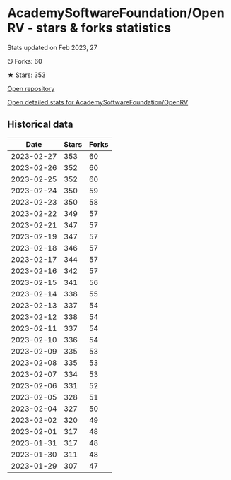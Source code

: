 # AcademySoftwareFoundation/OpenRV - stars & forks statistics

Stats updated on Feb 2023, 27

☋ Forks: 60

★ Stars: 353

[Open repository](https://github.com/AcademySoftwareFoundation/OpenRV)

[Open detailed stats for AcademySoftwareFoundation/OpenRV](https://reviewgithub.com/rep/AcademySoftwareFoundation/OpenRV)

## Historical data
| Date | Stars | Forks |
|------|-------|-------|
| 2023-02-27 | 353 | 60 | 
| 2023-02-26 | 352 | 60 | 
| 2023-02-25 | 352 | 60 | 
| 2023-02-24 | 350 | 59 | 
| 2023-02-23 | 350 | 58 | 
| 2023-02-22 | 349 | 57 | 
| 2023-02-21 | 347 | 57 | 
| 2023-02-19 | 347 | 57 | 
| 2023-02-18 | 346 | 57 | 
| 2023-02-17 | 344 | 57 | 
| 2023-02-16 | 342 | 57 | 
| 2023-02-15 | 341 | 56 | 
| 2023-02-14 | 338 | 55 | 
| 2023-02-13 | 337 | 54 | 
| 2023-02-12 | 338 | 54 | 
| 2023-02-11 | 337 | 54 | 
| 2023-02-10 | 336 | 54 | 
| 2023-02-09 | 335 | 53 | 
| 2023-02-08 | 335 | 53 | 
| 2023-02-07 | 334 | 53 | 
| 2023-02-06 | 331 | 52 | 
| 2023-02-05 | 328 | 51 | 
| 2023-02-04 | 327 | 50 | 
| 2023-02-02 | 320 | 49 | 
| 2023-02-01 | 317 | 48 | 
| 2023-01-31 | 317 | 48 | 
| 2023-01-30 | 311 | 48 | 
| 2023-01-29 | 307 | 47 | 

